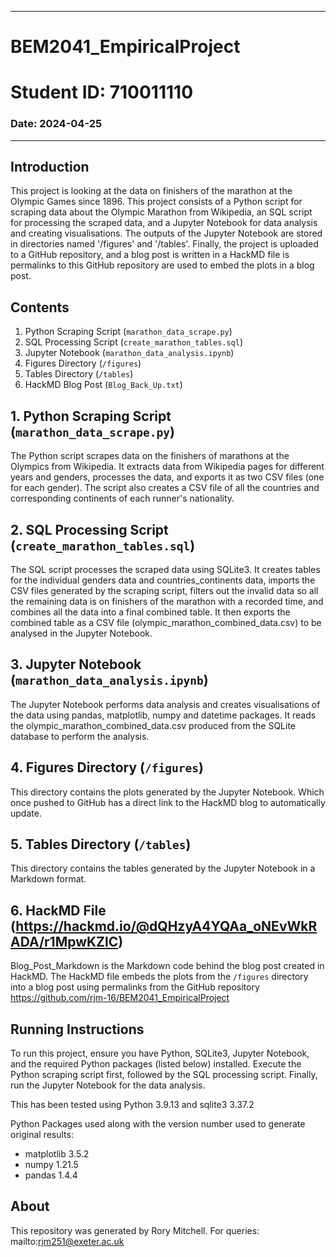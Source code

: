 --------------------------------------------------------------------------------
# BEM2041_EmpiricalProject
# Student ID: 710011110
### Date: 2024-04-25
--------------------------------------------------------------------------------
## Introduction

This project is looking at the data on finishers of the marathon at the Olympic Games since 1896.
This project consists of a Python script for scraping data about the Olympic Marathon from Wikipedia, an SQL script for processing the scraped data, and a Jupyter Notebook for data analysis and creating visualisations. 
The outputs of the Jupyter Notebook are stored in directories named '/figures' and '/tables'. 
Finally, the project is uploaded to a GitHub repository, and a blog post is written in a HackMD file is permalinks to this GitHub repository are used to embed the plots in a blog post.


## Contents

1. Python Scraping Script (`marathon_data_scrape.py`)
2. SQL Processing Script (`create_marathon_tables.sql`)
3. Jupyter Notebook (`marathon_data_analysis.ipynb`)
4. Figures Directory (`/figures`)
5. Tables Directory (`/tables`)
6. HackMD Blog Post (`Blog_Back_Up.txt`)

## 1. Python Scraping Script (`marathon_data_scrape.py`)

The Python script scrapes data on the finishers of marathons at the Olympics from Wikipedia. It extracts data from Wikipedia pages for different years and genders, processes the data, and exports it as two CSV files (one for each gender). The script also creates a CSV file of all the countries and corresponding continents of each runner's nationality.

## 2. SQL Processing Script (`create_marathon_tables.sql`)

The SQL script processes the scraped data using SQLite3. It creates tables for the individual genders data and countries_continents data, imports the CSV files generated by the scraping script, filters out the invalid data so all the remaining data is on finishers of the marathon with a recorded time, and combines all the data into a final combined table. It then exports the combined table as a CSV file (olympic_marathon_combined_data.csv) to be analysed in the Jupyter Notebook.

## 3. Jupyter Notebook (`marathon_data_analysis.ipynb`)

The Jupyter Notebook performs data analysis and creates visualisations of the data using pandas, matplotlib, numpy and datetime packages. It reads the olympic_marathon_combined_data.csv produced from the SQLite database to perform the analysis.

## 4. Figures Directory (`/figures`)

This directory contains the plots generated by the Jupyter Notebook. Which once pushed to GitHub has a direct link to the HackMD blog to automatically update.

## 5. Tables Directory (`/tables`)

This directory contains the tables generated by the Jupyter Notebook in a Markdown format.

## 6. HackMD File (https://hackmd.io/@dQHzyA4YQAa_oNEvWkRADA/r1MpwKZlC)

Blog_Post_Markdown is the Markdown code behind the blog post created in HackMD. The HackMD file embeds the plots from the `/figures` directory into a blog post using permalinks from the GitHub repository https://github.com/rjm-16/BEM2041_EmpiricalProject


## Running Instructions
To run this project, ensure you have Python, SQLite3, Jupyter Notebook, and the required Python packages (listed below) installed. Execute the Python scraping script first, followed by the SQL processing script. Finally, run the Jupyter Notebook for the data analysis.

This has been tested using Python 3.9.13 and sqlite3 3.37.2

Python Packages used along with the version number used to generate original results:
- matplotlib 3.5.2
- numpy 1.21.5
- pandas 1.4.4

## About

This repository was generated by Rory Mitchell.
For queries: mailto:rjm251@exeter.ac.uk

